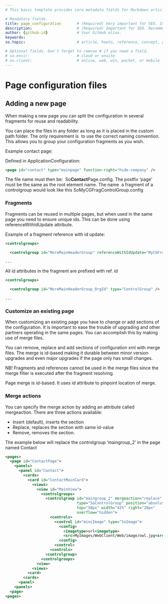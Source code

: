 ```yaml
---
# This basic template provides core metadata fields for Markdown articles on docs.superoffice.com.

# Mandatory fields.
title: page_configuration       # (Required) Very important for SEO. Intent in a unique string of 43-59 chars including spaces.
description:                    # (Required) Important for SEO. Recommended character length is 115-145 characters including spaces.
author: {github-id}             # Your GitHub alias.
keywords:
so.topic:                       # article, howto, reference, concept, guide

# Optional fields. Don't forget to remove # if you need a field.
# so.envir:                     # cloud or onsite
# so.client:                    # online, web, win, pocket, or mobile
---
```


# Page configuration files

## Adding a new page

When making a new page you can split the configuration in several fragments for reuse and readability.

You can place the files in any folder as long as it is placed in the custom path folder. The only requirement is  to use the correct naming convention. This allows you to group your configuration fragments as you wish.

Example contact page:

Defined in ApplicationConfiguration:

```xml
<page id="contact" type="mainpage" function-right="hide-company" />
```

The file name must then be:  So**Contact**Page.config. The postfix ‘page’ must be the same as the root element name. The name  a fragment of a controlgroup would look like this SoMyCGFragControlGroup.config

### Fragments

Fragments can be reused in multiple pages, but when used in the same page you need to ensure unique ids. This can be done using referenceWithIdUpdate attribute.

Example of a fragment reference with id update:

```xml
<controlgroups>

  <controlgroup id="MoreMainHeaderGroup" referenceWithIdUpdate="MyCGFrag" />

...
```

All id attributes in the fragment are prefixed with ref. id

```xml
<controlgroups>

  <controlgroup id="MoreMainHeaderGroup_OrgId" type="ControlGroup" />

...
```

### Customize an existing page

When customizing an existing page you have to change or add sections of the configuration. It is important to ease the trouble of upgrading and other partners operating in the same pages. You can accomplish this by making use of merge files.

You can remove, replace and add sections of configuration xml with merge files. The merge is id-based making it durable between minor version upgrades and even major upgrades if the page only has small changes.

NB! Fragments and references cannot be used in the merge files since the merge filter is executed after the fragment resolving.

Page merge is id-based. It uses id attribute to pinpoint location of merge.

### Merge actions

You can specify the merge action by adding an attribute called mergeaction. There are three actions available:

* Insert (default), inserts the section
* Replace, replaces the section with same id-value
* Remove, removes the section.

The example below will replace the controlgroup ‘maingroup\_2’ in the page named Contact

```xml
<pages>
  <page id="ContactPage">
    <panels>
      <panel id="Contact">
        <cards>
          <card id="ContactMainCard">
            <views>
              <view id="MainView">
                <controlgroups>
                  <controlgroup id="maingroup_2" mergeaction="replace"
                                type="SoControlGroup" position="absolute" 
                                top="58px" width="42%" right="20px" 
                                overflow="hidden">
                    <controls>
                      <control id="miniImage" type="SoImage">
                        <config>
                          <imagetype>url<imagetype>
                          <src>MyImages/WebClient/Web/image/owl.jpg<src>
                        <config>
                      <control>
                    <controls>
                  <controlgroup>
                <controlgroups>
              <view>
            <views>
          <card>
        <cards>
      <panel>
    <panels>
  <page>
<pages>
```
